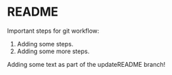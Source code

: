 # README #

Important steps for git workflow:
1. Adding some steps.
2. Adding some more steps.

Adding some text as part of the updateREADME branch!
